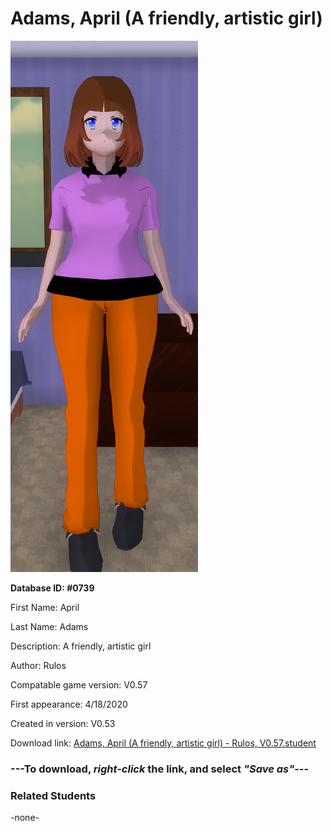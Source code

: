 # Adams, April (A friendly, artistic girl)

<img src="../../Files/Images/Adams, April (A friendly, artistic girl).png" title="Adams, April (A friendly, artistic girl) - Rulos, V0.57">

**Database ID: #0739**

First Name: April

Last Name: Adams

Description: A friendly, artistic girl

Author: Rulos

Compatable game version: V0.57

First appearance: 4/18/2020

Created in version: V0.53

Download link: <a href="https://raw.githubusercontent.com/Arbiter1223/Daigaku-Gurashi-Custom-Students/master/Files/Student%20Files/Adams%2C%20April%20(A%20friendly%2C%20artistic%20girl)%20-%20Rulos%2C%20V0.57.student">Adams, April (A friendly, artistic girl) - Rulos, V0.57.student</a>

### ---**To download, _right-click_ the link, and select _"Save as"_**---

### Related Students

-none-
